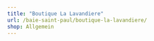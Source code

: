 ```yaml
---
title: "Boutique La Lavandiere"
url: /baie-saint-paul/boutique-la-lavandiere/
shop: Allgemein
---
```

